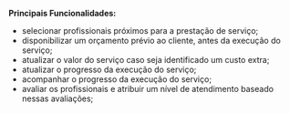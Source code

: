 ******Principais Funcionalidades:******

- selecionar profissionais próximos para a prestação de serviço;
- disponibilizar um orçamento prévio ao cliente, antes da execução do serviço;
- atualizar o valor do serviço caso seja identificado um custo extra;
- atualizar o progresso da execução do serviço;
- acompanhar o progresso da execução do serviço;
- avaliar os profissionais e atribuir um nível de atendimento baseado nessas avaliações;